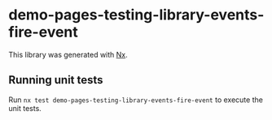 # demo-pages-testing-library-events-fire-event

This library was generated with [Nx](https://nx.dev).

## Running unit tests

Run `nx test demo-pages-testing-library-events-fire-event` to execute the unit tests.

